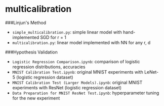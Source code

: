 # multicalibration

###Linjun's Method
- `simple_multicalibration.py`: simple linear model with hand-implemented SGD for r = 1
- `multicalibration.py`: linear model implemented with NN for any r, d

###Hypothesis Validation
- `Logistic Regression Comparison.ipynb`: comparison of logistic regression distributions, accuracies
- `MNIST Calibration Test.ipynb`: original MNIST experiments with LeNet-5 (logistic regression dataset)
- `MNIST Calibration Test (Larger Models).ipynb`: original MNIST experiments with ResNet (logistic regression dataset)
- `Data Preparation for MNIST ResNet Test.ipynb`: hyperparameter tuning for the new experiment
